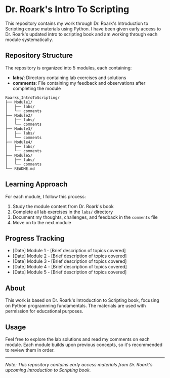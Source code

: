 # Dr. Roark's Intro To Scripting

This repository contains my work through Dr. Roark's Introduction to Scripting course materials using Python. I have been given early access to Dr. Roark's updated intro to scripting book and am working through each module systematically.

## Repository Structure

The repository is organized into 5 modules, each containing:
- **labs/**: Directory containing lab exercises and solutions
- **comments**: File containing my feedback and observations after completing the module

```
Roarks_IntroToScripting/
├── Module1/
│   ├── labs/
│   └── comments
├── Module2/
│   ├── labs/
│   └── comments
├── Module3/
│   ├── labs/
│   └── comments
├── Module4/
│   ├── labs/
│   └── comments
├── Module5/
│   ├── labs/
│   └── comments
└── README.md
```

## Learning Approach

For each module, I follow this process:
1. Study the module content from Dr. Roark's book
2. Complete all lab exercises in the `labs/` directory
3. Document my thoughts, challenges, and feedback in the `comments` file
4. Move on to the next module

## Progress Tracking

- [Date] Module 1 - [Brief description of topics covered]
- [Date] Module 2 - [Brief description of topics covered]
- [Date] Module 3 - [Brief description of topics covered]
- [Date] Module 4 - [Brief description of topics covered]
- [Date] Module 5 - [Brief description of topics covered]

## About

This work is based on Dr. Roark's Introduction to Scripting book, focusing on Python programming fundamentals. The materials are used with permission for educational purposes.

## Usage

Feel free to explore the lab solutions and read my comments on each module. Each module builds upon previous concepts, so it's recommended to review them in order.

---

*Note: This repository contains early access materials from Dr. Roark's upcoming Introduction to Scripting book.*